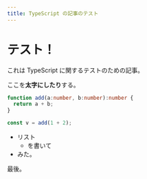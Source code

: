```yaml
---
title: TypeScript の記事のテスト
---
```


# テスト！

これは TypeScript に関するテストのための記事。

ここを**太字にしたり**する。

```ts
function add(a:number, b:number):number {
  return a + b;
}

const v = add(1 + 2);
```

- リスト
  - を書いて
- みた。

最後。

